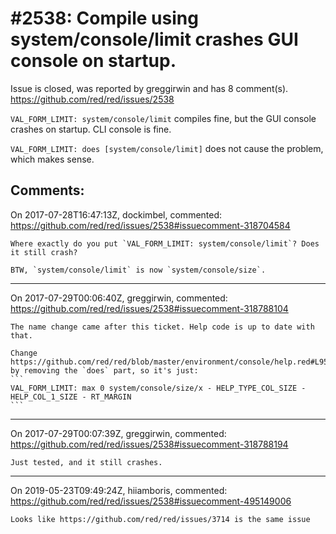 
#2538: Compile using system/console/limit crashes GUI console on startup.
================================================================================
Issue is closed, was reported by greggirwin and has 8 comment(s).
<https://github.com/red/red/issues/2538>

`VAL_FORM_LIMIT: system/console/limit` compiles fine, but the GUI console crashes on startup. CLI console is fine.

`VAL_FORM_LIMIT: does [system/console/limit]` does not cause the problem, which makes sense.


Comments:
--------------------------------------------------------------------------------

On 2017-07-28T16:47:13Z, dockimbel, commented:
<https://github.com/red/red/issues/2538#issuecomment-318704584>

    Where exactly do you put `VAL_FORM_LIMIT: system/console/limit`? Does it still crash?
    
    BTW, `system/console/limit` is now `system/console/size`.

--------------------------------------------------------------------------------

On 2017-07-29T00:06:40Z, greggirwin, commented:
<https://github.com/red/red/issues/2538#issuecomment-318788104>

    The name change came after this ticket. Help code is up to date with that. 
    
    Change https://github.com/red/red/blob/master/environment/console/help.red#L95 by removing the `does` part, so it's just:
    ```
    VAL_FORM_LIMIT: max 0 system/console/size/x - HELP_TYPE_COL_SIZE - HELP_COL_1_SIZE - RT_MARGIN
    ```

--------------------------------------------------------------------------------

On 2017-07-29T00:07:39Z, greggirwin, commented:
<https://github.com/red/red/issues/2538#issuecomment-318788194>

    Just tested, and it still crashes.

--------------------------------------------------------------------------------

On 2019-05-23T09:49:24Z, hiiamboris, commented:
<https://github.com/red/red/issues/2538#issuecomment-495149006>

    Looks like https://github.com/red/red/issues/3714 is the same issue

